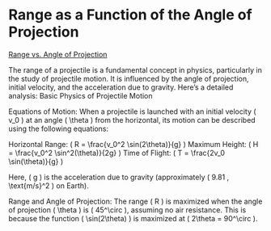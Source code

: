 # Range as a Function of the Angle of Projection

[Range vs. Angle of Projection](index.html)

The range of a projectile is a fundamental concept in physics, particularly in the study of projectile motion. It is influenced by the angle of projection, initial velocity, and the acceleration due to gravity. Here’s a detailed analysis:
Basic Physics of Projectile Motion

Equations of Motion: When a projectile is launched with an initial velocity ( v_0 ) at an angle ( \theta ) from the horizontal, its motion can be described using the following equations:

Horizontal Range: ( R = \frac{v_0^2 \sin(2\theta)}{g} )
Maximum Height: ( H = \frac{v_0^2 \sin^2(\theta)}{2g} )
Time of Flight: ( T = \frac{2v_0 \sin(\theta)}{g} )

Here, ( g ) is the acceleration due to gravity (approximately ( 9.81 , \text{m/s}^2 ) on Earth).

Range and Angle of Projection: The range ( R ) is maximized when the angle of projection ( \theta ) is ( 45^\circ ), assuming no air resistance. This is because the function ( \sin(2\theta) ) is maximized at ( 2\theta = 90^\circ ).




